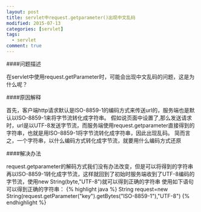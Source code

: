 ```yaml
---
layout: post
title: servlet中request.getparameter()出现中文乱码
modified: 2015-07-13
categories: [servlet]
tags:
  - servlet
comment: true
---
```


####问题描述

在servlet中使用request.getParameter时，可能会出现中文乱码的问题，这是为什么呢？

####原因解释

首先，客户端http请求默认是ISO-8859-1的编码方式来传送url的，服务端也是默认以ISO-8859-1来将字节流转化成字符串。
假如说页面中设置了<code><meta charset=utf-8></code>,那么发送请求时，url是以UTF-8发送字节流，而服务端使用request.getparameter直接得到的字符串，也就是用ISO-8859-1将字节流转化成字符串，因此出现乱码。
简而言之，一个字符串，以什么编码方式转化成字节流，就要用什么编码方式还原

####解决办法

request.getparameter的解码方式我们没有办法改变，但是可以将得到的字符串再以ISO-8859-1转化成字节流，这样就回到了初始时服务端收到了UTF-8编码的字节流，使用new String(byte,"UTF-8")就可以得到正确的字符串
使用如下语句可以得到正确的字符串：
{% highlight java %}
String request=new String(request.getParameter("key").getBytes("ISO-8859-1"),"UTF-8")
{% endhighlight %}
